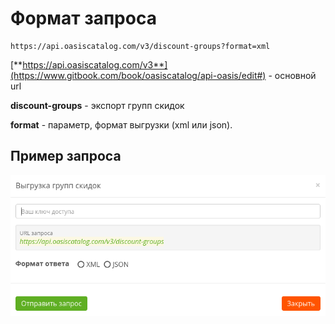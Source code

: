 # Формат запроса

```text
https://api.oasiscatalog.com/v3/discount-groups?format=xml
```

[**https://api.oasiscatalog.com/v3**](https://www.gitbook.com/book/oasiscatalog/api-oasis/edit#) - основной url

**discount-groups** - экспорт групп скидок

**format** - параметр, формат выгрузки \(xml или json\).

## Пример запроса

![](../../../../.gitbook/assets/group-discounts.png)

